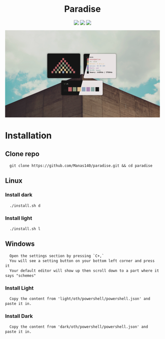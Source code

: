 <h1 align="center">Paradise</h1>

<p align="center">
    <a href="https://github.com/Manas140/paradise/stargazers"><img src="https://img.shields.io/github/stars/Manas140/paradise?colorA=151515&colorB=B66467&style=for-the-badge&logo=starship"></a>
    <a href="https://github.com/Manas140/paradise/issues"><img src="https://img.shields.io/github/issues/Manas140/paradise?colorA=151515&colorB=8C977D&style=for-the-badge&logo=bugatti"></a>
    <a href="https://github.com/Manas140/paradise/network/members"><img src="https://img.shields.io/github/forks/Manas140/paradise?colorA=151515&colorB=D9BC8C&style=for-the-badge&logo=github"></a>
</p>

<p align="center">
  <img src="./preview.png">
</p>

# Installation
## Clone repo

```
  git clone https://github.com/Manas140/paradise.git && cd paradise
```
## Linux
### Install dark

```
  ./install.sh d
```
### Install light

```
  ./install.sh l
```

## Windows

```
  Open the settings section by pressing `C+,`
  You will see a setting button on your bottom left corner and press it
  Your default editor will show up then scroll down to a part where it says "schemes"
```
### Install Light

```
  Copy the content from 'light/oth/powershell/powershell.json' and paste it in.
```

### Install Dark

```
  Copy the content from 'dark/oth/powershell/powershell.json' and paste it in.
```
